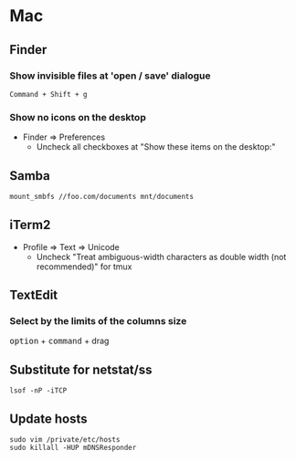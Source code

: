 # Mac

## Finder

### Show invisible files at 'open / save' dialogue

`Command + Shift + g`

### Show no icons on the desktop

* Finder => Preferences
  * Uncheck all checkboxes at "Show these items on the desktop:"

## Samba

```markdown
mount_smbfs //foo.com/documents mnt/documents
```

## iTerm2

* Profile => Text => Unicode
  * Uncheck "Treat ambiguous-width characters as double width (not recommended)" for tmux

## TextEdit

### Select by the limits of the columns size

<kbd>option</kbd> + <kbd>command</kbd> + drag

## Substitute for netstat/ss

```
lsof -nP -iTCP
```

## Update hosts

```
sudo vim /private/etc/hosts
sudo killall -HUP mDNSResponder
```

